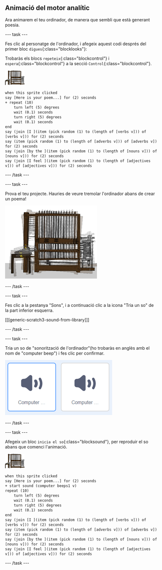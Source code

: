 ## Animació del motor analític

Ara animarem el teu ordinador, de manera que sembli que està generant poesia.

\--- task \---

Fes clic al personatge de l'ordinador, i afegeix aquest codi després del primer bloc `digues`{:class="blocklooks"}:

Trobaràs els blocs `repeteix`{:class="blockcontrol"} i `espera`{:class="blockcontrol"} a la secció `Control`{:class="blockcontrol"}.

![personatge de l'ordinador](images/computer-sprite.png)

```blocks3
when this sprite clicked
say [Here is your poem...] for (2) seconds
+ repeat (10)
    turn left (5) degrees
    wait (0.1) seconds
    turn right (5) degrees
    wait (0.1) seconds  
end
say (join [I ](item (pick random (1) to (length of [verbs v])) of [verbs v])) for (2) seconds
say (item (pick random (1) to (length of [adverbs v])) of [adverbs v]) for (2) seconds
say (join [by the ](item (pick random (1) to (length of [nouns v])) of [nouns v])) for (2) seconds
say (join [I feel ](item (pick random (1) to (length of [adjectives v])) of [adjectives v])) for (2) seconds
```

\--- /task \---

\--- task \---

Prova el teu projecte. Hauries de veure tremolar l'ordinador abans de crear un poema!

![personatge de l’ordinador tremolant](images/poetry-animate-test.png)

\--- /task \---

\--- task \---

Fes clic a la pestanya "Sons", i a continuació clic a la icona "Tria un so" de la part inferior esquerra.

[[[generic-scratch3-sound-from-library]]]

\--- /task \---

\--- task \---

Tria un so de "sonorització de l'ordinador"(ho trobaràs en anglès amb el nom de "computer beep") i fes clic per confirmar.

![sons "computer beeps 1 i 2" de la biblioteca de sons](images/poetry-beeps.png)

\--- /task \---

\--- task \---

Afegeix un bloc `inicia el so`{:class="blocksound"}, per reproduir el so abans que comenci l'animació.

![personatge de l'ordinador](images/computer-sprite.png)

```blocks3
when this sprite clicked
say [Here is your poem...] for (2) seconds
+ start sound (computer beeps1 v)
repeat (10)
    turn left (5) degrees
    wait (0.1) seconds
    turn right (5) degrees
    wait (0.1) seconds  
end
say (join [I ](item (pick random (1) to (length of [verbs v])) of [verbs v])) for (2) seconds
say (item (pick random (1) to (length of [adverbs v])) of [adverbs v]) for (2) seconds
say (join [by the ](item (pick random (1) to (length of [nouns v])) of [nouns v])) for (2) seconds
say (join [I feel ](item (pick random (1) to (length of [adjectives v])) of [adjectives v])) for (2) seconds
```

\--- /task \---